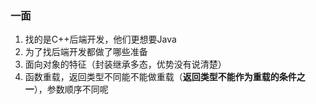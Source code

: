 ### 一面

1. 找的是C++后端开发，他们更想要Java
2. 为了找后端开发都做了哪些准备
3. 面向对象的特征（封装继承多态，优势没有说清楚）
4. 函数重载，返回类型不同能不能做重载（**返回类型不能作为重载的条件之一**），参数顺序不同呢

